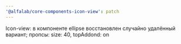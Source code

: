 ```yaml
---
'@alfalab/core-components-icon-view': patch
---
```


Icon-view: в компоненте ellipse восстановлен случайно удалённый вариант; пропсы: size: 40, topAddond: on 
